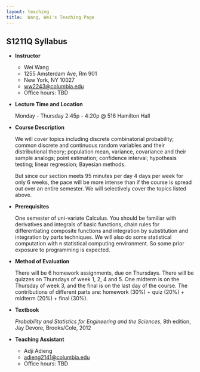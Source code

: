 ```yaml
---
layout: teaching
title:  Wang, Wei's Teaching Page
---
```

## S1211Q Syllabus

-   **Instructor**

    * Wei Wang
    * 1255 Amsterdam Ave, Rm 901
    * New York, NY 10027
    * ww2243@columbia.edu
    * Office hours: TBD

-   **Lecture Time and Location**

    Monday - Thursday 2:45p - 4:20p @ 516 Hamilton Hall

-   **Course Description**

    We will cover topics including discrete combinatorial probability;
    common discrete and continuous random variables and their
    distributional theory; population mean, variance, covariance and
    their sample analogs; point estimation; confidence interval;
    hypothesis testing; linear regression; Bayesian methods.

    But since our section meets 95 minutes per day 4 days per week for
    only 6 weeks, the pace will be more intense than if the course is
    spread out over an entire semester. We will selectively cover the
    topics listed above.

-   **Prerequisites**

    One semester of uni-variate Calculus. You should be familiar with derivatives
    and integrals of basic functions, chain rules for differentiating
    composite functions and integration by substitution and integration
    by parts techniques. We will also do some statistical computation
    with `R` statistical computing environment. So some prior exposure
    to programming is expected.

-   **Method of Evaluation**

    There will be 6 homework assignments, due on Thursdays. There will be
    quizzes on Thursdays of week 1, 2, 4 and 5. One midterm is on the Thursday
    of week 3, and the final is on the last day of the course. The contributions
    of different parts are: homework (30%) + quiz (20%) + midterm (20%) + final
    (30%).


-   **Textbook**

    _Probability and Statistics for Engineering and the Sciences_, 8th edition, Jay Devore, Brooks/Cole, 2012

-   **Teaching Assistant**

    * Adji Adieng
    * adieng2141@columbia.edu
    * Office hours: TBD

